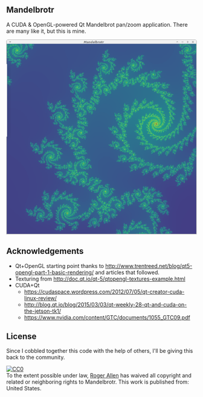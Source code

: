 Mandelbrotr
-----------

A CUDA & OpenGL-powered Qt Mandelbrot pan/zoom application.  There are many like it, but this is mine.

![Screenshot](images/screenshot2.png)

Acknowledgements
----------------

* Qt+OpenGL starting point thanks to http://www.trentreed.net/blog/qt5-opengl-part-1-basic-rendering/ and articles that followed.
* Texturing from http://doc.qt.io/qt-5/qtopengl-textures-example.html
* CUDA+Qt
  * https://cudaspace.wordpress.com/2012/07/05/qt-creator-cuda-linux-review/
  * http://blog.qt.io/blog/2015/03/03/qt-weekly-28-qt-and-cuda-on-the-jetson-tk1/
  * https://www.nvidia.com/content/GTC/documents/1055_GTC09.pdf

License
-------

Since I cobbled together this code with the help of others, I'll be giving this back to the community.

<p xmlns:dct="http://purl.org/dc/terms/" xmlns:vcard="http://www.w3.org/2001/vcard-rdf/3.0#">
  <a rel="license"
     href="http://creativecommons.org/publicdomain/zero/1.0/">
    <img src="http://i.creativecommons.org/p/zero/1.0/88x31.png" style="border-style: none;" alt="CC0" />
  </a>
  <br />
  To the extent possible under law,
  <a rel="dct:publisher"
     href="https://github.com/rogerallen/mandelbrotr">
    <span property="dct:title">Roger Allen</span></a>
  has waived all copyright and related or neighboring rights to
  <span property="dct:title">Mandelbrotr</span>.
This work is published from:
<span property="vcard:Country" datatype="dct:ISO3166"
      content="US" about="https://github.com/rogerallen/mandelbrotr">
  United States</span>.
</p>
